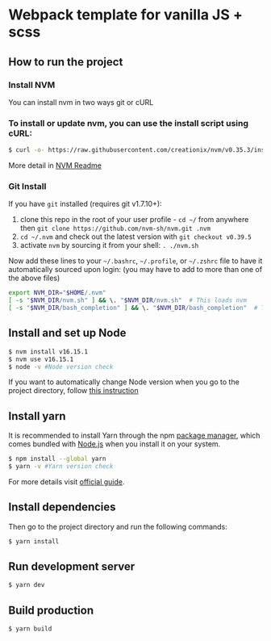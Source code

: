 # Webpack template for vanilla JS + scss

## How to run the project

### Install NVM

You can install nvm in two ways git or cURL

### To install or update nvm, you can use the install script using cURL:

```bash
$ curl -o- https://raw.githubusercontent.com/creationix/nvm/v0.35.3/install.sh | bash
```

More detail in [NVM Readme](https://github.com/creationix/nvm#install-script)

### Git Install

If you have `git` installed (requires git v1.7.10+):

1. clone this repo in the root of your user profile - `cd ~/` from anywhere then
   `git clone https://github.com/nvm-sh/nvm.git .nvm`
2. `cd ~/.nvm` and check out the latest version with `git checkout v0.39.5`
3. activate `nvm` by sourcing it from your shell: `. ./nvm.sh`

Now add these lines to your `~/.bashrc`, `~/.profile`, or `~/.zshrc` file to have it automatically
sourced upon login: (you may have to add to more than one of the above files)

```sh
export NVM_DIR="$HOME/.nvm"
[ -s "$NVM_DIR/nvm.sh" ] && \. "$NVM_DIR/nvm.sh"  # This loads nvm
[ -s "$NVM_DIR/bash_completion" ] && \. "$NVM_DIR/bash_completion"  # This loads nvm bash_completion
```

## Install and set up Node

```bash
$ nvm install v16.15.1
$ nvm use v16.15.1
$ node -v #Node version check
```


If you want to automatically change Node version when you go to the project directory, follow
[this instruction](https://github.com/creationix/nvm#zsh)

## Install yarn

It is recommended to install Yarn through the npm [package manager](https://www.npmjs.com), which
comes bundled with [Node.js](https://nodejs.org) when you install it on your system.

```bash
$ npm install --global yarn
$ yarn -v #Yarn version check
```

For more details visit [official guide](https://yarnpkg.com/en/docs/install).

## Install dependencies

Then go to the project directory and run the following commands:

```bash
$ yarn install
```

## Run development server

```bash
$ yarn dev
```

## Build production

```bash
$ yarn build
```
